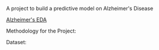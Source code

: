 A project to build a predictive model on Alzheimer's Disease

[Alzheimer's EDA](https://github.com/yinmanli/alzheimer_research/blob/main/Alzheimer_EDA.html)

Methodology for the Project: 

Dataset:

